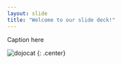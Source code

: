 ```yaml
---
layout: slide
title: "Welcome to our slide deck!"
---
```


Caption here

![dojocat](https://octodex.github.com/images/dojocat.jpg)
{: .center}
